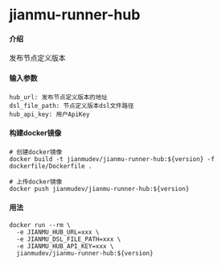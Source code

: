 # jianmu-runner-hub

#### 介绍
发布节点定义版本

#### 输入参数
```
hub_url: 发布节点定义版本的地址
dsl_file_path: 节点定义版本dsl文件路径
hub_api_key: 用户ApiKey
```

#### 构建docker镜像
```
# 创建docker镜像
docker build -t jianmudev/jianmu-runner-hub:${version} -f dockerfile/Dockerfile .

# 上传docker镜像
docker push jianmudev/jianmu-runner-hub:${version}
```

#### 用法
```
docker run --rm \
  -e JIANMU_HUB_URL=xxx \
  -e JIANMU_DSL_FILE_PATH=xxx \
  -e JIANMU_HUB_API_KEY=xxx \
  jianmudev/jianmu-runner-hub:${version} 
```
